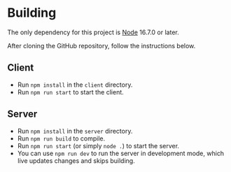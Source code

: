 # Building

The only dependency for this project is [Node]() 16.7.0 or later.

After cloning the GitHub repository, follow the instructions below.

## Client

-   Run `npm install` in the `client` directory.
-   Run `npm run start` to start the client.

## Server

-   Run `npm install` in the `server` directory.
-   Run `npm run build` to compile.
-   Run `npm run start` (or simply `node .`) to start the server.
-   You can use `npm run dev` to run the server in development mode, which live updates changes and skips building.

